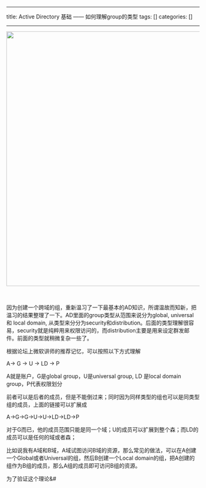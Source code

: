 
--- 
title:  Active Directory 基础 —— 如何理解group的类型 
tags: []
categories: [] 

---


<img alt="" height="663" src="https://img-blog.csdnimg.cn/2e12c674e0ad463ba45cb35a1fc9f93c.png" width="1200">

 



因为创建一个跨域的组，重新温习了一下最基本的AD知识，所谓温故而知新，把温习的结果整理了一下。AD里面的group类型从范围来说分为global, universal 和 local domain, 从类型来分分为security和distribution。后面的类型理解很容易，security就是纯粹用来权限访问的，而distribution主要是用来设定群发邮件。前面的类型就稍微复杂一些了。

 根据论坛上微软讲师的推荐记忆，可以按照以下方式理解

A-&gt; G -&gt; U -&gt; LD -&gt; P

A就是账户，G是global group，U是universal group, LD 是local domain group，P代表权限划分

前者可以是后者的成员，但是不能倒过来；同时因为同样类型的组也可以是同类型组的成员，上面的链接可以扩展成

A-&gt;G-&gt;G-&gt;U-&gt;U-&gt;LD-&gt;LD-&gt;P

 对于G而已，他的成员范围只能是同一个域；U的成员可以扩展到整个森；而LD的成员可以是任何的域或者森；

 比如说我有A域和B域，A域试图访问B域的资源，那么常见的做法，可以在A创建一个Global或者Universal的组，然后B创建一个Local domain的组，把A创建的组作为B组的成员，那么A组的成员即可访问B组的资源。

 为了验证这个理论&amp;#
